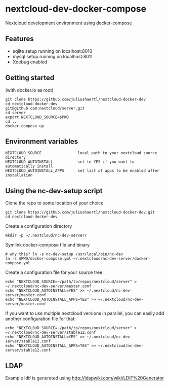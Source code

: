 # nextcloud-dev-docker-compose

Nextcloud development environment using docker-compose 

## Features

- sqlite setup running on localhost:8010
- mysql setup running on localhost:8011
- Xdebug enabled

## Getting started

(with docker.io as root)

    git clone https://github.com/juliushaertl/nextcloud-docker-dev
    cd nextcloud-docker-dev
    git@github.com:nextcloud/server.git
    cd server
    export NEXTCLOUD_SOURCE=$PWD
    cd ..
    docker-compose up

## Environment variables

	NEXTCLOUD_SOURCE				local path to your nextcloud source directory
	NEXTCLOUD_AUTOINSTALL			set to YES if you want to automatically install 
	NEXTCLOUD_AUTOINSTALL_APPS		set list of apps to be enabled after installation

## Using the nc-dev-setup script

Clone the repo to some location of your choice

    git clone https://github.com/juliushaertl/nextcloud-docker-dev.git
    cd nextcloud-docker-dev

Create a configuration directory

    mkdir -p ~/.nextcloud/nc-dev-server/

Symlink docker-compose file and binary
    
    # why this? ln -s nc-dev-setup /usr/local/bin/nc-dev
    ln -s $PWD/docker-compose.yml ~/.nextcloud/nc-dev-server/docker-compose.yml

Create a configuration file for your source tree:

    echo "NEXTCLOUD_SOURCE=~/path/to/repos/nextcloud/server" > ~/.nextcloud/nc-dev-server/master.conf
    echo "NEXTCLOUD_AUTOINSTALL=YES" >> ~/.nextcloud/nc-dev-server/master.conf
    echo "NEXTCLOUD_AUTOINSTALL_APPS=YES" >> ~/.nextcloud/nc-dev-server/master.conf

If you want to use multiple nextcloud versions in parallel, you can easily add another configuration file for that:


    echo "NEXTCLOUD_SOURCE=~/path/to/repos/nextcloud/server" > ~/.nextcloud/nc-dev-server/stable12.conf
    echo "NEXTCLOUD_AUTOINSTALL=YES" >> ~/.nextcloud/nc-dev-server/stable12.conf
    echo "NEXTCLOUD_AUTOINSTALL_APPS=YES" >> ~/.nextcloud/nc-dev-server/stable12.conf



## LDAP

Example ldif is generated using http://ldapwiki.com/wiki/LDIF%20Generator
